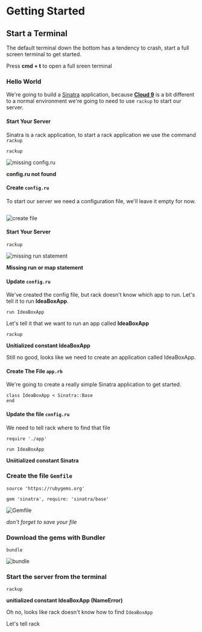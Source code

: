 # Getting Started

## Start a Terminal

The default terminal down the bottom has a tendency to crash, start a full screen terminal to get started.

Press **cmd + t** to open a full sreen terminal

### Hello World

We're going to build a [Sinatra](http://www.sinatrarb.com/) application, because [**Cloud 9**](http://c9.io/) is a
bit different to a normal environment we're going to need to use `rackup` to start our server.

#### Start Your Server

Sinatra is a rack application, to start a rack application we use the command `rackup`

>
```
rackup
```

![missing config.ru](https://cloud.githubusercontent.com/assets/81055/2811881/bac3518c-ce36-11e3-982d-0992e6341e75.png)

> 
**config.ru not found**

#### Create `config.ru`

To start our server we need a configuration file, we'll leave it empty for now.

```
```

![create file](https://cloud.githubusercontent.com/assets/81055/2811901/e0d27758-ce37-11e3-8c0b-d7ebdd81ddf4.png)


#### Start Your Server

>
```
rackup
```

![missing run statement](https://cloud.githubusercontent.com/assets/81055/2811893/61c9f800-ce37-11e3-982a-bb6c33b14b0e.png)

>
**Missing run or map statement**

#### Update `config.ru`

We've created the config file, but rack doesn't know which app to run. Let's tell it to run **IdeaBoxApp**.

```
run IdeaBoxApp
```

Let's tell it that we want to run an app called **IdeaBoxApp**

>
```
rackup
```

**Unitialized constant IdeaBoxApp**

Still no good, looks like we need to create an application called IdeaBoxApp.

#### Create The File `app.rb`

We're going to create a really simple Sinatra application to get started.

```
class IdeaBoxApp < Sinatra::Base
end
```

#### Update the file `config.ru`

We need to tell rack where to find that file

```
require './app'

run IdeaBoxApp
```

**Uniitialized constant Sinatra**

### Create the file  `Gemfile`

```
source 'https://rubygems.org'

gem 'sinatra', require: 'sinatra/base'
```

>
![Gemfile](https://cloud.githubusercontent.com/assets/81055/2811862/4111001a-ce35-11e3-8d97-5e270c70e672.png)

_don't forget to save your file_

### Download the gems with Bundler

>
```
bundle
```

![bundle](https://cloud.githubusercontent.com/assets/81055/2811859/266025d4-ce35-11e3-8969-c2552278a13f.png)

### Start the server from the terminal

```
rackup
```

**unitialized constant IdeaBoxApp (NameError)**

Oh no, looks like rack doesn't know how to find `IdeaBoxApp`

Let's tell rack 
